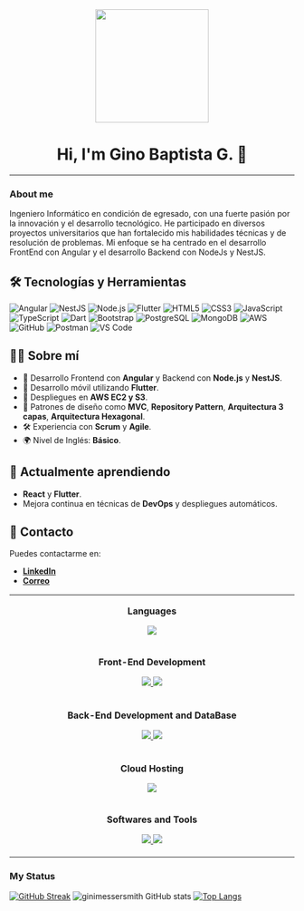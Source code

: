 
<div id="header" align="center">
    <img src="https://media.giphy.com/media/scZPhLqaVOM1qG4lT9/giphy.gif" width="200"/>
    <h1 align="center">Hi, I'm Gino Baptista G. 👋</h1>
</div>

---

### About me

Ingeniero Informático en condición de egresado, con una fuerte pasión por la innovación y el desarrollo tecnológico. He participado en diversos proyectos universitarios que han fortalecido mis habilidades técnicas y de resolución de problemas. Mi enfoque se ha centrado en el desarrollo FrontEnd con Angular y el desarrollo Backend con NodeJs y NestJS.

## 🛠️ Tecnologías y Herramientas
![Angular](https://img.shields.io/badge/-Angular-DD0031?style=flat&logo=angular&logoColor=white)
![NestJS](https://img.shields.io/badge/-NestJS-E0234E?style=flat&logo=nestjs&logoColor=white)
![Node.js](https://img.shields.io/badge/-Node.js-339933?style=flat&logo=node.js&logoColor=white)
![Flutter](https://img.shields.io/badge/-Flutter-02569B?style=flat&logo=flutter&logoColor=white)
![HTML5](https://img.shields.io/badge/-HTML5-E34F26?style=flat&logo=html5&logoColor=white)
![CSS3](https://img.shields.io/badge/-CSS3-1572B6?style=flat&logo=css3&logoColor=white)
![JavaScript](https://img.shields.io/badge/-JavaScript-F7DF1E?style=flat&logo=javascript&logoColor=black)
![TypeScript](https://img.shields.io/badge/-TypeScript-3178C6?style=flat&logo=typescript&logoColor=white)
![Dart](https://img.shields.io/badge/-Dart-0175C2?style=flat&logo=dart&logoColor=white)
![Bootstrap](https://img.shields.io/badge/-Bootstrap-563D7C?style=flat&logo=bootstrap&logoColor=white)
![PostgreSQL](https://img.shields.io/badge/-PostgreSQL-336791?style=flat&logo=postgresql&logoColor=white)
![MongoDB](https://img.shields.io/badge/-MongoDB-47A248?style=flat&logo=mongodb&logoColor=white)
![AWS](https://img.shields.io/badge/-AWS-232F3E?style=flat&logo=amazon-aws&logoColor=white)
![GitHub](https://img.shields.io/badge/-GitHub-181717?style=flat&logo=github&logoColor=white)
![Postman](https://img.shields.io/badge/-Postman-FF6C37?style=flat&logo=postman&logoColor=white)
![VS Code](https://img.shields.io/badge/-VS%20Code-007ACC?style=flat&logo=visual-studio-code&logoColor=white)

## 🧑‍💻 Sobre mí

- 💼 Desarrollo Frontend con **Angular** y Backend con **Node.js** y **NestJS**.
- 📱 Desarrollo móvil utilizando **Flutter**.
- 🚀 Despliegues en **AWS EC2 y S3**.
- 🎨 Patrones de diseño como **MVC**, **Repository Pattern**, **Arquitectura 3 capas**, **Arquitectura Hexagonal**.
- 🛠️ Experiencia con **Scrum** y **Agile**.
- 🌍 Nivel de Inglés: **Básico**.

## 🌱 Actualmente aprendiendo

- **React** y **Flutter**.
- Mejora continua en técnicas de **DevOps** y despliegues automáticos.

## 💬 Contacto

Puedes contactarme en:
- **[LinkedIn](https://www.linkedin.com/in/ginobaptistag/)**
- **[Correo](mailto:ginobaptista@gmail.com)**



<table align="center">
<tr border="none">
<td width="50%" align="center">
  
  **Languages**
  <p align="center">
  <a href="https://skillicons.dev">
  <img src="https://skillicons.dev/icons?i=javascript,typescript,py,dart" />
  </a>
  </p>
</td>
</tr>
<tr border="none">
<td width="50%" align="center">    
  
  **Front-End Development**
 <p align="center">
  <a href="https://skillicons.dev">
  <img src="https://skillicons.dev/icons?i=angular,flutter" />
  </a>
  <a href="https://skillicons.dev">
    <img src="https://skillicons.dev/icons?i=bootstrap,tailwind,css,html" />
  </a>
  </p>
</td>
</tr>
<tr border="none">
<td width="50%" align="center">
  
  **Back-End Development and DataBase**
 <p align="center">
  <a href="https://skillicons.dev">
  <img src="https://skillicons.dev/icons?i=nodejs,nestjs" />
  </a>
   <a href="https://skillicons.dev">
  <img src="https://skillicons.dev/icons?i=postgres,mongodb,firebase" />
  </a>
  </p>
</td>
</tr>
<tr border="none">
<td width="50%" align="center">
  
**Cloud Hosting**
 <p align="center">
  <a href="https://skillicons.dev">
  <img src="https://skillicons.dev/icons?i=aws" />
  </a>
  </p>
</td>
</tr>
<tr border="none">
<td width="50%" align="center">
  
  **Softwares and Tools** 
   <p align="center">
    <a href="https://skillicons.dev">
    <img src="https://skillicons.dev/icons?i=git,docker,postman" />
    </a>
    <a href="https://skillicons.dev">
    <img src="https://skillicons.dev/icons?i=figma,vscode" />
    </a>
    </p>
</td>
</tr>  

</p>  
</table>

### My Status

[![GitHub Streak](https://github-readme-streak-stats.herokuapp.com?user=ginimessersmith&theme=transparent&hide_border=true)](https://git.io/streak-stats)
![ginimessersmith GitHub stats](https://github-readme-stats.vercel.app/api?username=ginimessersmith&show_icons=true&theme=transparent)
[![Top Langs](https://github-readme-stats.vercel.app/api/top-langs/?username=ginimessersmith)](https://github.com/ginimessersmith/github-readme-stats)



